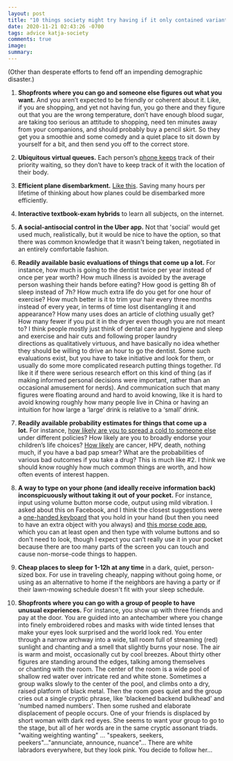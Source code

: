 ```yaml
---
layout: post
title: "10 things society might try having if it only contained variants of me"
date: 2020-11-21 02:43:26 -0700
tags: advice katja-society
comments: true
image:
summary:
---
```

(Other than desperate efforts to fend off an impending demographic disaster.)

1. **Shopfronts where you can go and someone else figures out what you want.** And you aren’t expected to be friendly or coherent about it. Like, if you are shopping, and yet not having fun, you go there and they figure out that you are the wrong temperature, don’t have enough blood sugar, are taking too serious an attitude to shopping, need ten minutes away from your companions, and should probably buy a pencil skirt. So they get you a smoothie and some comedy and a quiet place to sit down by yourself for a bit, and then send you off to the correct store.

2. **Ubiquitous virtual queues.** Each person’s [phone keeps](https://meteuphoric.wordpress.com/2014/08/20/imaginary-queues/) track of their priority waiting, so they don’t have to keep track of it with the location of their body.

3. **Efficient plane disembarkment.** [Like this](https://meteuphoric.wordpress.com/2016/07/01/aisle-seat-theorizing/). Saving many hours per lifetime of thinking about how planes could be disembarked more efficiently.

4. **Interactive textbook-exam hybrids** to learn all subjects, on the internet. 

5. **A social-antisocial control in the Uber app.** Not that 'social' would get used much, realistically, but it would be nice to have the option, so that there was common knowledge that it wasn't being taken, negotiated in an entirely comfortable fashion.

6. **Readily available basic evaluations of things that come up a lot.** For instance, how much is going to the dentist twice per year instead of once per year worth? How much illness is avoided by the average person washing their hands before eating? How good is getting 8h of sleep instead of 7h? How much extra life do you get for one hour of exercise? How much better is it to trim your hair every three months instead of every year, in terms of time lost disentangling it and appearance? How many uses does an article of clothing usually get? How many fewer if you put it in the dryer even though you are not meant to? I think people mostly just think of dental care and hygiene and sleep and exercise and hair cuts and following proper laundry directions as qualitatively virtuous, and have basically no idea whether they should be willing to drive an hour to go the dentist. Some such evaluations exist, but you have to take initiative and look for them, or usually do some more complicated research putting things together. I’d like it if there were serious research effort on this kind of thing (as if making informed personal decisions were important, rather than an occasional amusement for nerds). And communication such that many figures were floating around and hard to avoid knowing, like it is hard to avoid knowing roughly how many people live in China or having an intuition for how large a ‘large’ drink is relative to a ‘small’ drink.

7. **Readily available probability estimates for things that come up a lot.** For instance, [how likely are you to spread a cold to someone else](https://worldspiritsockpuppet.com/2020/11/17/octobillionupling-effort.html) under different policies? How likely are you to broadly endorse your children’s life choices? [How likely](https://meteuphoric.wordpress.com/2010/08/24/why-is-medical-advice-all-caution-and-no-info/) are cancer, HPV, death, nothing much, if you have a bad pap smear? What are the probabilities of various bad outcomes if you take a drug? This is much like \#2. I think we should know roughly how much common things are worth, and how often events of interest happen.

8. **A way to type on your phone (and ideally receive information back) inconspicuously without taking it out of your pocket.** For instance, input using volume button morse code, output using mild vibration. I asked about this on Facebook, and I think the closest suggestions were a [one-handed keyboard](http://twiddler.tekgear.com/) that you hold in your hand (but then you need to have an extra object with you always) and [this morse code app](https://play.google.com/store/apps/details?id=com.morsecode.translator.jinh), which you can at least open and then type with volume buttons and so don't need to look, though I expect you can’t really use it in your pocket because there are too many parts of the screen you can touch and cause non-morse-code things to happen.

9. **Cheap places to sleep for 1-12h at any time** in a dark, quiet, person-sized box. For use in traveling cheaply, napping without going home, or using as an alternative to home if the neighbors are having a party or if their lawn-mowing schedule doesn't fit with your sleep schedule.

10. **Shopfronts where you can go with a group of people to have unusual experiences.** For instance, you show up with three friends and pay at the door. You are guided into an antechamber where you change into finely embroidered robes and masks with wide tinted lenses that make your eyes look surprised and the world look red. You enter through a narrow archway into a wide, tall room full of streaming (red) sunlight and chanting and a smell that slightly burns your nose. The air is warm and moist, occasionally cut by cool breezes. About thirty other figures are standing around the edges, talking among themselves or chanting with the room. The center of the room is a wide pool of shallow red water over intricate red and white stone. Sometimes a group walks slowly to the center of the pool, and climbs onto a dry, raised platform of black metal. Then the room goes quiet and the group cries out a single cryptic phrase, like 'blackened backend bulkhead' and 'numbed named numbers'. Then some rushed and elaborate displacement of people occurs. One of your friends is displaced by short woman with dark red eyes. She seems to want your group to go to the stage, but all of her words are in the same cryptic assonant triads. "waiting weighting wanting" ... "speakers, seekers, peekers"..."annunciate, announce, nuance"... There are white labradors everywhere, but they look pink. You decide to follow her...
